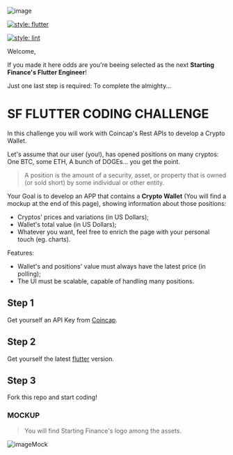 ![image](https://user-images.githubusercontent.com/50860347/133791102-b577d1a3-16a7-49bb-b65c-eceafbf21b1f.png)

[![style: flutter](https://img.shields.io/badge/Flutter-02569B?style=for-the-badge&logo=flutter&logoColor=white)](https://flutter.dev/)

[![style: lint](https://img.shields.io/badge/style-lint-4BC0F5.svg)](https://pub.dev/packages/lint)

Welcome,

If you made it here odds are you're beeing selected as the next **Starting Finance's Flutter
Engineer**!

Just one last step is required: To complete the almighty...

# SF FLUTTER CODING CHALLENGE

In this challenge you will work with Coincap's Rest APIs to develop a Crypto Wallet.

Let's assume that our user (you!), has opened positions on many cryptos: One BTC, some ETH, A bunch
of DOGEs... you get the point.
> A position is the amount of a security, asset, or property that is owned (or sold short) by some individual or other entity.


Your Goal is to develop an APP that contains a **Crypto Wallet** (You will find a mockup at the end
of this page), showing information about those positions:

* Cryptos' prices and variations (in US Dollars);
* Wallet's total value (in US Dollars);
* Whatever you want, feel free to enrich the page with your personal touch (eg. charts).

Features:

* Wallet's and positions' value must always have the latest price (in polling);
* The UI must be scalable, capable of handling many positions.

## Step 1

Get yourself an API Key from [Coincap](https://docs.coincap.io/).

## Step 2

Get yourself the latest [flutter](https://flutter.dev/docs/get-started/install) version.

## Step 3

Fork this repo and start coding!

### MOCKUP

> You will find Starting Finance's logo among the assets.

![imageMock](https://user-images.githubusercontent.com/50860347/133791077-c3336e33-a233-4481-a82a-d1bd63eebb8b.png)
